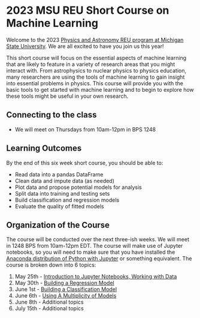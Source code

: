 # 2023 MSU REU Short Course on Machine Learning

Welcome to the 2023 [Physics and Astronomy REU program at Michigan State University](http://pa.msu.edu). We are all excited to have you join us this year!

This short course will focus on the essential aspects of machine learning that are likely to feature in a variety of research areas that you might interact with. From astrophysics to nuclear physics to physics education, many researchers are using the tools of machine learning to gain insight into essential problems in physics. This course will provide you with the basic tools to get started with machine learning and to begin to explore how these tools might be useful in your own research.

## Connecting to the class

* We will meet on Thursdays from 10am-12pm in BPS 1248

## Learning Outcomes

By the end of this six week short course, you should be able to:

* Read data into a pandas DataFrame
* Clean data and impute data (as needed)
* Plot data and propose potential models for analysis
* Split data into training and testing sets
* Build classification and regression models
* Evaluate the quality of fitted models

## Organization of the Course

The course will be conducted over the next three-ish weeks. We will meet in 1248 BPS from 10am-12pm EDT. The course will make use of Jupyter notebooks, so you will need to make sure that you have installed the [Anaconda distribution of Python with Jupyter](https://www.anaconda.com/products/individual) or something equivalent. The course is broken down into 6 topics:

1. May 25th - [Introduction to Jupyter Notebooks, Working with Data](./notebooks/day-1/Day-1_Exploring-data-with-Pandas.ipynb)
2. May 30th - [Building a Regression Model](./notebooks/day-2/Day-2_Multiple_Regression.ipynb) 
3. June 1st - [Building a Classification Model](./notebooks/day-3/day-3_KNN_classification.ipynb) 
4. June 6th - [Using A Multiplicity of Models](./notebooks/day-4/Day_4-Multiplicity_of_Models.ipynb) 
5. June 8th - Additional topics
6. July 15th - Additional topics

